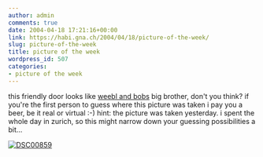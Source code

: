 ```yaml
---
author: admin
comments: true
date: 2004-04-18 17:21:16+00:00
link: https://habi.gna.ch/2004/04/18/picture-of-the-week/
slug: picture-of-the-week
title: picture of the week
wordpress_id: 507
categories:
- picture of the week
---
```


this friendly door looks like [weebl and bobs](http://www.weebl.jolt.co.uk/) big brother, don't you think?
if you're the first person to guess where this picture was taken i pay you a beer, be it real or virtual :-)
hint: the picture was taken yesterday. i spent the whole day in zurich, so this might narrow down your guessing possibilities a bit...


[![DSC00859](https://habi.gna.ch/blog/images/DSC00859-tm.jpg)](https://habi.gna.ch/blog/images/DSC00859.JPG)

